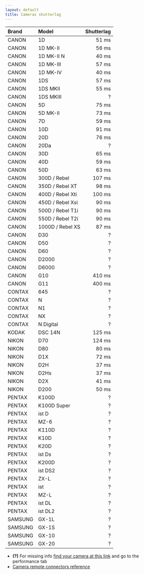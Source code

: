 ```yaml
---
layout: default
title: Cameras shutterlag
---
```


<table>
<thead>
<tr>
<th style="text-align: left;"><strong>Brand</strong></th>
<th style="text-align: left;"><strong>Model</strong></th>
<th style="text-align: right;"><strong>Shutterlag</strong></th>
</tr>
</thead>
<tbody>
<tr>
<td>CANON</td>
<td>1D</td>
<td style="text-align: right;">51 ms</td>
</tr>
<tr>
<td>CANON</td>
<td>1D MK-II</td>
<td style="text-align: right;">56 ms</td>
</tr>
<tr>
<td>CANON</td>
<td>1D MK-II N</td>
<td style="text-align: right;">40 ms</td>
</tr>
<tr>
<td>CANON</td>
<td>1D MK-III</td>
<td style="text-align: right;">57 ms</td>
</tr>
<tr>
<td>CANON</td>
<td>1D MK-IV</td>
<td style="text-align: right;">40 ms</td>
</tr>
<tr>
<td>CANON</td>
<td>1DS</td>
<td style="text-align: right;">57 ms</td>
</tr>
<tr>
<td>CANON</td>
<td>1DS MKII</td>
<td style="text-align: right;">55 ms</td>
</tr>
<tr>
<td>CANON</td>
<td>1DS MKIII</td>
<td style="text-align: right;">?</td>
</tr>
<tr>
<td>CANON</td>
<td>5D</td>
<td style="text-align: right;">75 ms</td>
</tr>
<tr>
<td>CANON</td>
<td>5D MK-II</td>
<td style="text-align: right;">73 ms</td>
</tr>
<tr>
<td>CANON</td>
<td>7D</td>
<td style="text-align: right;">59 ms</td>
</tr>
<tr>
<td>CANON</td>
<td>10D</td>
<td style="text-align: right;">91 ms</td>
</tr>
<tr>
<td>CANON</td>
<td>20D</td>
<td style="text-align: right;">76 ms</td>
</tr>
<tr>
<td>CANON</td>
<td>20Da</td>
<td style="text-align: right;">?</td>
</tr>
<tr>
<td>CANON</td>
<td>30D</td>
<td style="text-align: right;">65 ms</td>
</tr>
<tr>
<td>CANON</td>
<td>40D</td>
<td style="text-align: right;">59 ms</td>
</tr>
<tr>
<td>CANON</td>
<td>50D</td>
<td style="text-align: right;">63 ms</td>
</tr>
<tr>
<td>CANON</td>
<td>300D / Rebel</td>
<td style="text-align: right;">107 ms</td>
</tr>
<tr>
<td>CANON</td>
<td>350D / Rebel XT</td>
<td style="text-align: right;">98 ms</td>
</tr>
<tr>
<td>CANON</td>
<td>400D / Rebel Xti</td>
<td style="text-align: right;">100 ms</td>
</tr>
<tr>
<td>CANON</td>
<td>450D / Rebel Xsi</td>
<td style="text-align: right;">90 ms</td>
</tr>
<tr>
<td>CANON</td>
<td>500D / Rebel T1i</td>
<td style="text-align: right;">90 ms</td>
</tr>
<tr>
<td>CANON</td>
<td>550D / Rebel T2i</td>
<td style="text-align: right;">90 ms</td>
</tr>
<tr>
<td>CANON</td>
<td>1000D / Rebel XS</td>
<td style="text-align: right;">87 ms</td>
</tr>
<tr>
<td>CANON</td>
<td>D30</td>
<td style="text-align: right;">?</td>
</tr>
<tr>
<td>CANON</td>
<td>D50</td>
<td style="text-align: right;">?</td>
</tr>
<tr>
<td>CANON</td>
<td>D60</td>
<td style="text-align: right;">?</td>
</tr>
<tr>
<td>CANON</td>
<td>D2000</td>
<td style="text-align: right;">?</td>
</tr>
<tr>
<td>CANON</td>
<td>D6000</td>
<td style="text-align: right;">?</td>
</tr>
<tr>
<td>CANON</td>
<td>G10</td>
<td style="text-align: right;">410 ms</td>
</tr>
<tr>
<td>CANON</td>
<td>G11</td>
<td style="text-align: right;">400 ms</td>
</tr>
<tr>
<td>CONTAX</td>
<td>645</td>
<td style="text-align: right;">?</td>
</tr>
<tr>
<td>CONTAX</td>
<td>N</td>
<td style="text-align: right;">?</td>
</tr>
<tr>
<td>CONTAX</td>
<td>N1</td>
<td style="text-align: right;">?</td>
</tr>
<tr>
<td>CONTAX</td>
<td>NX</td>
<td style="text-align: right;">?</td>
</tr>
<tr>
<td>CONTAX</td>
<td>N Digital</td>
<td style="text-align: right;">?</td>
</tr>
<tr>
<td>KODAK</td>
<td>DSC 14N</td>
<td style="text-align: right;">125 ms</td>
</tr>
<tr>
<td>NIKON</td>
<td>D70</td>
<td style="text-align: right;">124 ms</td>
</tr>
<tr>
<td>NIKON</td>
<td>D80</td>
<td style="text-align: right;">80 ms</td>
</tr>
<tr>
<td>NIKON</td>
<td>D1X</td>
<td style="text-align: right;">72 ms</td>
</tr>
<tr>
<td>NIKON</td>
<td>D2H</td>
<td style="text-align: right;">37 ms</td>
</tr>
<tr>
<td>NIKON</td>
<td>D2Hs</td>
<td style="text-align: right;">37 ms</td>
</tr>
<tr>
<td>NIKON</td>
<td>D2X</td>
<td style="text-align: right;">41 ms</td>
</tr>
<tr>
<td>NIKON</td>
<td>D200</td>
<td style="text-align: right;">50 ms</td>
</tr>
<tr>
<td>PENTAX</td>
<td>K100D</td>
<td style="text-align: right;">?</td>
</tr>
<tr>
<td>PENTAX</td>
<td>K100D Super</td>
<td style="text-align: right;">?</td>
</tr>
<tr>
<td>PENTAX</td>
<td>ist D</td>
<td style="text-align: right;">?</td>
</tr>
<tr>
<td>PENTAX</td>
<td>MZ-6</td>
<td style="text-align: right;">?</td>
</tr>
<tr>
<td>PENTAX</td>
<td>K110D</td>
<td style="text-align: right;">?</td>
</tr>
<tr>
<td>PENTAX</td>
<td>K10D</td>
<td style="text-align: right;">?</td>
</tr>
<tr>
<td>PENTAX</td>
<td>K20D</td>
<td style="text-align: right;">?</td>
</tr>
<tr>
<td>PENTAX</td>
<td>ist Ds</td>
<td style="text-align: right;">?</td>
</tr>
<tr>
<td>PENTAX</td>
<td>K200D</td>
<td style="text-align: right;">?</td>
</tr>
<tr>
<td>PENTAX</td>
<td>ist DS2</td>
<td style="text-align: right;">?</td>
</tr>
<tr>
<td>PENTAX</td>
<td>ZX-L</td>
<td style="text-align: right;">?</td>
</tr>
<tr>
<td>PENTAX</td>
<td>ist</td>
<td style="text-align: right;">?</td>
</tr>
<tr>
<td>PENTAX</td>
<td>MZ-L</td>
<td style="text-align: right;">?</td>
</tr>
<tr>
<td>PENTAX</td>
<td>ist DL</td>
<td style="text-align: right;">?</td>
</tr>
<tr>
<td>PENTAX</td>
<td>ist DL2</td>
<td style="text-align: right;">?</td>
</tr>
<tr>
<td>SAMSUNG</td>
<td>GX-1L</td>
<td style="text-align: right;">?</td>
</tr>
<tr>
<td>SAMSUNG</td>
<td>GX-1S</td>
<td style="text-align: right;">?</td>
</tr>
<tr>
<td>SAMSUNG</td>
<td>GX-10</td>
<td style="text-align: right;">?</td>
</tr>
<tr>
<td>SAMSUNG</td>
<td>GX-20</td>
<td style="text-align: right;">?</td>
</tr>
</tbody>
</table>
<ul>
<li><strong>(?)</strong> For missing info <a href="http://www.imaging-resource.com/DIGCAM01.HTM" rel="nofollow" target="_blank">find your camera at this link</a> and go to the performance tab</li>
<li><a title="Camera remote connectors" href="../camera-remote-connectors/">Camera remote connectors reference</a></li>
</ul>
